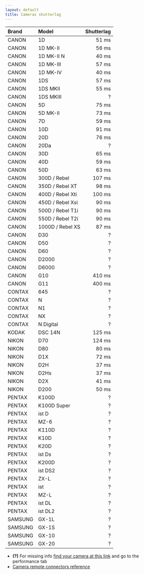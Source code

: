 ```yaml
---
layout: default
title: Cameras shutterlag
---
```


<table>
<thead>
<tr>
<th style="text-align: left;"><strong>Brand</strong></th>
<th style="text-align: left;"><strong>Model</strong></th>
<th style="text-align: right;"><strong>Shutterlag</strong></th>
</tr>
</thead>
<tbody>
<tr>
<td>CANON</td>
<td>1D</td>
<td style="text-align: right;">51 ms</td>
</tr>
<tr>
<td>CANON</td>
<td>1D MK-II</td>
<td style="text-align: right;">56 ms</td>
</tr>
<tr>
<td>CANON</td>
<td>1D MK-II N</td>
<td style="text-align: right;">40 ms</td>
</tr>
<tr>
<td>CANON</td>
<td>1D MK-III</td>
<td style="text-align: right;">57 ms</td>
</tr>
<tr>
<td>CANON</td>
<td>1D MK-IV</td>
<td style="text-align: right;">40 ms</td>
</tr>
<tr>
<td>CANON</td>
<td>1DS</td>
<td style="text-align: right;">57 ms</td>
</tr>
<tr>
<td>CANON</td>
<td>1DS MKII</td>
<td style="text-align: right;">55 ms</td>
</tr>
<tr>
<td>CANON</td>
<td>1DS MKIII</td>
<td style="text-align: right;">?</td>
</tr>
<tr>
<td>CANON</td>
<td>5D</td>
<td style="text-align: right;">75 ms</td>
</tr>
<tr>
<td>CANON</td>
<td>5D MK-II</td>
<td style="text-align: right;">73 ms</td>
</tr>
<tr>
<td>CANON</td>
<td>7D</td>
<td style="text-align: right;">59 ms</td>
</tr>
<tr>
<td>CANON</td>
<td>10D</td>
<td style="text-align: right;">91 ms</td>
</tr>
<tr>
<td>CANON</td>
<td>20D</td>
<td style="text-align: right;">76 ms</td>
</tr>
<tr>
<td>CANON</td>
<td>20Da</td>
<td style="text-align: right;">?</td>
</tr>
<tr>
<td>CANON</td>
<td>30D</td>
<td style="text-align: right;">65 ms</td>
</tr>
<tr>
<td>CANON</td>
<td>40D</td>
<td style="text-align: right;">59 ms</td>
</tr>
<tr>
<td>CANON</td>
<td>50D</td>
<td style="text-align: right;">63 ms</td>
</tr>
<tr>
<td>CANON</td>
<td>300D / Rebel</td>
<td style="text-align: right;">107 ms</td>
</tr>
<tr>
<td>CANON</td>
<td>350D / Rebel XT</td>
<td style="text-align: right;">98 ms</td>
</tr>
<tr>
<td>CANON</td>
<td>400D / Rebel Xti</td>
<td style="text-align: right;">100 ms</td>
</tr>
<tr>
<td>CANON</td>
<td>450D / Rebel Xsi</td>
<td style="text-align: right;">90 ms</td>
</tr>
<tr>
<td>CANON</td>
<td>500D / Rebel T1i</td>
<td style="text-align: right;">90 ms</td>
</tr>
<tr>
<td>CANON</td>
<td>550D / Rebel T2i</td>
<td style="text-align: right;">90 ms</td>
</tr>
<tr>
<td>CANON</td>
<td>1000D / Rebel XS</td>
<td style="text-align: right;">87 ms</td>
</tr>
<tr>
<td>CANON</td>
<td>D30</td>
<td style="text-align: right;">?</td>
</tr>
<tr>
<td>CANON</td>
<td>D50</td>
<td style="text-align: right;">?</td>
</tr>
<tr>
<td>CANON</td>
<td>D60</td>
<td style="text-align: right;">?</td>
</tr>
<tr>
<td>CANON</td>
<td>D2000</td>
<td style="text-align: right;">?</td>
</tr>
<tr>
<td>CANON</td>
<td>D6000</td>
<td style="text-align: right;">?</td>
</tr>
<tr>
<td>CANON</td>
<td>G10</td>
<td style="text-align: right;">410 ms</td>
</tr>
<tr>
<td>CANON</td>
<td>G11</td>
<td style="text-align: right;">400 ms</td>
</tr>
<tr>
<td>CONTAX</td>
<td>645</td>
<td style="text-align: right;">?</td>
</tr>
<tr>
<td>CONTAX</td>
<td>N</td>
<td style="text-align: right;">?</td>
</tr>
<tr>
<td>CONTAX</td>
<td>N1</td>
<td style="text-align: right;">?</td>
</tr>
<tr>
<td>CONTAX</td>
<td>NX</td>
<td style="text-align: right;">?</td>
</tr>
<tr>
<td>CONTAX</td>
<td>N Digital</td>
<td style="text-align: right;">?</td>
</tr>
<tr>
<td>KODAK</td>
<td>DSC 14N</td>
<td style="text-align: right;">125 ms</td>
</tr>
<tr>
<td>NIKON</td>
<td>D70</td>
<td style="text-align: right;">124 ms</td>
</tr>
<tr>
<td>NIKON</td>
<td>D80</td>
<td style="text-align: right;">80 ms</td>
</tr>
<tr>
<td>NIKON</td>
<td>D1X</td>
<td style="text-align: right;">72 ms</td>
</tr>
<tr>
<td>NIKON</td>
<td>D2H</td>
<td style="text-align: right;">37 ms</td>
</tr>
<tr>
<td>NIKON</td>
<td>D2Hs</td>
<td style="text-align: right;">37 ms</td>
</tr>
<tr>
<td>NIKON</td>
<td>D2X</td>
<td style="text-align: right;">41 ms</td>
</tr>
<tr>
<td>NIKON</td>
<td>D200</td>
<td style="text-align: right;">50 ms</td>
</tr>
<tr>
<td>PENTAX</td>
<td>K100D</td>
<td style="text-align: right;">?</td>
</tr>
<tr>
<td>PENTAX</td>
<td>K100D Super</td>
<td style="text-align: right;">?</td>
</tr>
<tr>
<td>PENTAX</td>
<td>ist D</td>
<td style="text-align: right;">?</td>
</tr>
<tr>
<td>PENTAX</td>
<td>MZ-6</td>
<td style="text-align: right;">?</td>
</tr>
<tr>
<td>PENTAX</td>
<td>K110D</td>
<td style="text-align: right;">?</td>
</tr>
<tr>
<td>PENTAX</td>
<td>K10D</td>
<td style="text-align: right;">?</td>
</tr>
<tr>
<td>PENTAX</td>
<td>K20D</td>
<td style="text-align: right;">?</td>
</tr>
<tr>
<td>PENTAX</td>
<td>ist Ds</td>
<td style="text-align: right;">?</td>
</tr>
<tr>
<td>PENTAX</td>
<td>K200D</td>
<td style="text-align: right;">?</td>
</tr>
<tr>
<td>PENTAX</td>
<td>ist DS2</td>
<td style="text-align: right;">?</td>
</tr>
<tr>
<td>PENTAX</td>
<td>ZX-L</td>
<td style="text-align: right;">?</td>
</tr>
<tr>
<td>PENTAX</td>
<td>ist</td>
<td style="text-align: right;">?</td>
</tr>
<tr>
<td>PENTAX</td>
<td>MZ-L</td>
<td style="text-align: right;">?</td>
</tr>
<tr>
<td>PENTAX</td>
<td>ist DL</td>
<td style="text-align: right;">?</td>
</tr>
<tr>
<td>PENTAX</td>
<td>ist DL2</td>
<td style="text-align: right;">?</td>
</tr>
<tr>
<td>SAMSUNG</td>
<td>GX-1L</td>
<td style="text-align: right;">?</td>
</tr>
<tr>
<td>SAMSUNG</td>
<td>GX-1S</td>
<td style="text-align: right;">?</td>
</tr>
<tr>
<td>SAMSUNG</td>
<td>GX-10</td>
<td style="text-align: right;">?</td>
</tr>
<tr>
<td>SAMSUNG</td>
<td>GX-20</td>
<td style="text-align: right;">?</td>
</tr>
</tbody>
</table>
<ul>
<li><strong>(?)</strong> For missing info <a href="http://www.imaging-resource.com/DIGCAM01.HTM" rel="nofollow" target="_blank">find your camera at this link</a> and go to the performance tab</li>
<li><a title="Camera remote connectors" href="../camera-remote-connectors/">Camera remote connectors reference</a></li>
</ul>
